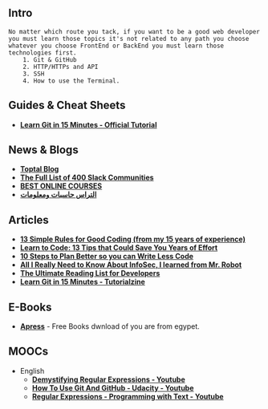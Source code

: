 
## Intro
    No matter which route you tack, if you want to be a good web developer you must learn those topics it's not related to any path you choose whatever you choose FrontEnd or BackEnd you must learn those technologies first.
        1. Git & GitHub
        2. HTTP/HTTPs and API
        3. SSH 
        4. How to use the Terminal.


## Guides & Cheat Sheets

+ **[Learn Git in 15 Minutes - Official Tutorial](https://try.github.io/levels/1/challenges/1)**


## News & Blogs

+ **[Toptal Blog](https://www.toptal.com/blog)**
+ **[The Full List of 400 Slack Communities](https://medium.com/startupsco/the-full-list-of-400-slack-communities-5545e82cf65d)**
+ **[BEST ONLINE COURSES](http://www.coursescoupons.com/)**
+ **[التراس حاسبات ومعلومات](https://www.ultrasfci.com/)**


## Articles

+ **[13 Simple Rules for Good Coding (from my 15 years of experience)](https://hackernoon.com/few-simple-rules-for-good-coding-my-15-years-experience-96cb29d4acd9)**
+ **[Learn to Code: 13 Tips that Could Save You Years of Effort](https://medium.com/javascript-scene/learn-to-code-13-tips-that-could-save-you-years-of-effort-92ce799a3e1f)**
+ **[10 Steps to Plan Better so you can Write Less Code](https://medium.freecodecamp.org/10-steps-to-plan-better-so-you-can-write-less-code-ece655e03608)**
+ **[All I Really Need to Know About InfoSec, I learned from Mr. Robot](https://medium.freecodecamp.org/all-i-really-need-to-know-about-infosec-i-learned-from-mr-robot-7902cca6d729)**
+ **[The Ultimate Reading List for Developers](https://medium.com/@YogevSitton/the-ultimate-reading-list-for-developers-e96c832d9687)**
+ **[Learn Git in 15 Minutes - Tutorialzine](https://tutorialzine.com/2016/06/learn-git-in-30-minutes)**


## E-Books

+ **[Apress](https://www.apress.com/gp/)** - Free Books dwnload of you are from egypet.


## MOOCs

- English
    + **[Demystifying Regular Expressions - Youtube](https://www.youtube.com/watch?v=EkluES9Rvak)**
    + **[How To Use Git And GitHub - Udacity - Youtube](https://www.youtube.com/watch?v=Ytux4IOAR_s&list=PLwygftUY318GeCz26jz45yuMWazLgJmxZ)**
    + **[Regular Expressions - Programming with Text - Youtube](https://www.youtube.com/playlist?list=PLRqwX-V7Uu6YEypLuls7iidwHMdCM6o2w)**